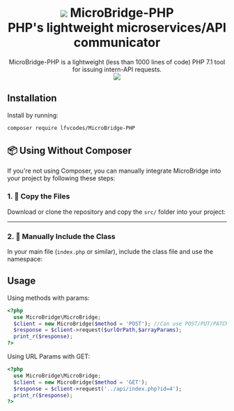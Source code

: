 <h1 align="center">
  <a href="https://skillicons.dev"><img src="https://skillicons.dev/icons?i=php&perline=15" /></a>
  MicroBridge-PHP <br> PHP's lightweight microservices/API communicator
</h1>

<div align="center">
  MicroBridge-PHP is a lightweight (less than 1000 lines of code) PHP 7.1 tool for issuing intern-API requests.
</div>
<div align="center">
 <a href="https://packagist.org/packages/lfvcodes/microbridge-php">
 <img src="https://img.shields.io/packagist/v/lfvcodes/microbridge-php?style=flat-square" />
 </a>
</div>


## Installation

Install by running:

```bash
composer require lfvcodes/MicroBridge-PHP
```

## 📦 Using Without Composer

If you're not using Composer, you can manually integrate MicroBridge into your project by following these steps:

### 1. 📁 Copy the Files

Download or clone the repository and copy the `src/` folder into your project:

---

### 2. 📄 Manually Include the Class

In your main file (`index.php` or similar), include the class file and use the namespace:


## Usage

Using methods with params:

```php
<?php
  use MicroBridge\MicroBridge;
  $client = new MicroBridge($method = 'POST'); //Can use POST/PUT/PATCH/DELETE
  $response = $client->request($urlOrPath,$arrayParams);
  print_r($response);
?>
```

Using URL Params with GET:
```php
<?php
  use MicroBridge\MicroBridge;
  $client = new MicroBridge($method = 'GET');
  $response = $client->request('../api/index.php?id=4');
  print_r($response);
?>
```

